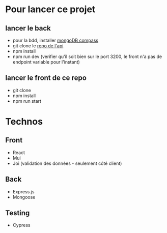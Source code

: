 # Pour lancer ce projet
## lancer le back
- pour la bdd, installer [mongoDB compass](https://www.mongodb.com/try/download/shell)
- git clone le [repo de l'api](https://github.com/geoffreyhach/numberlist-api)
- npm install
- npm run dev (verifier qu'il soit bien sur le port 3200, le front n'a pas de endpoint variable pour l'instant)



## lancer le front de ce repo
- git clone
- npm install
- npm run start


# Technos
## Front
- React
- Mui
- Joi (validation des données - seulement côté client)

## Back
- Express.js
- Mongoose

## Testing
- Cypress
